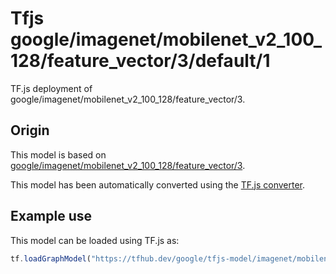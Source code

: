 # Tfjs google/imagenet/mobilenet_v2_100_128/feature_vector/3/default/1
TF.js deployment of google/imagenet/mobilenet_v2_100_128/feature_vector/3.

<!-- parent-model: google/imagenet/mobilenet_v2_100_128/feature_vector/3 -->

## Origin

This model is based on [google/imagenet/mobilenet_v2_100_128/feature_vector/3](https://tfhub.dev/google/imagenet/mobilenet_v2_100_128/feature_vector/3).

This model has been automatically converted using the [TF.js converter](https://github.com/tensorflow/tfjs/tree/master/tfjs-converter).

## Example use
This model can be loaded using TF.js as:

```javascript
tf.loadGraphModel("https://tfhub.dev/google/tfjs-model/imagenet/mobilenet_v2_100_128/feature_vector/3/default/1", { fromTFHub: true })
```
